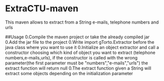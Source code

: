 ExtraCTU-maven
==============

This maven allows to extract from a String e-mails, telephone numbers and urls

##Usage
0.Compile the maven project or take the already compiled jar
0.Add the jar file to the project
0.Write import gTorto.Extractor before the java class where you want to use it
0.Initialize an object extractor and call a constructor choosing which kind of object you want to extract (telephone numbers,e-mails,urls), if the constructor is called with the wrong parameter(the first parameter must be "numbers","e-mails","urls") the extract function will return null
0.The extract function given a String will extract some objects depending on the initialization parameter
